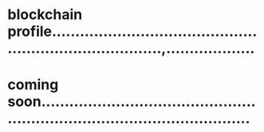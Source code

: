 # blockchain profile.............................................................................,...................
# coming soon..................................................................................................
